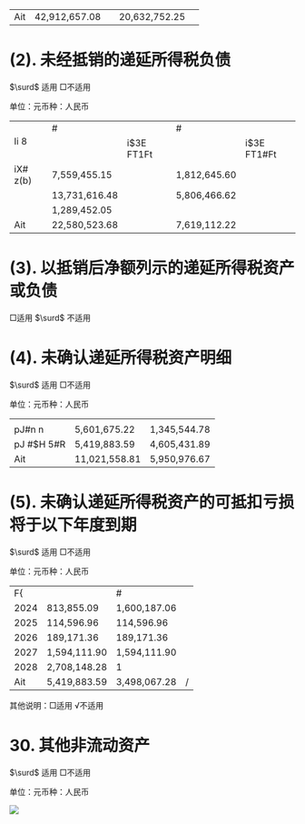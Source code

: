 <table><tr><td>Ait</td><td>42,912,657.08</td><td></td><td>20,632,752.25</td><td></td></tr></table>

# (2). 未经抵销的递延所得税负债

$\surd$ 适用 □不适用

单位：元币种：人民币  

<table><tr><td rowspan="2">Ii 8</td><td colspan="2">#</td><td colspan="2">#</td></tr><tr><td></td><td>i$3E FT1Ft</td><td></td><td>i$3E FT1#Ft</td></tr><tr><td>iX# z(b)</td><td>7,559,455.15</td><td></td><td>1,812,645.60</td><td></td></tr><tr><td></td><td>13,731,616.48</td><td></td><td>5,806,466.62</td><td></td></tr><tr><td></td><td>1,289,452.05</td><td></td><td></td><td></td></tr><tr><td>Ait</td><td>22,580,523.68</td><td></td><td>7,619,112.22</td><td></td></tr></table>

# (3). 以抵销后净额列示的递延所得税资产或负债

□适用 $\surd$ 不适用

# (4). 未确认递延所得税资产明细

$\surd$ 适用 □不适用

单位：元币种：人民币  

<table><tr><td></td><td></td><td></td></tr><tr><td>pJ#n n</td><td>5,601,675.22</td><td>1,345,544.78</td></tr><tr><td>pJ #$H 5#R</td><td>5,419,883.59</td><td>4,605,431.89</td></tr><tr><td>Ait</td><td>11,021,558.81</td><td>5,950,976.67</td></tr></table>

# (5). 未确认递延所得税资产的可抵扣亏损将于以下年度到期

$\surd$ 适用 □不适用

单位：元币种：人民币  

<table><tr><td>F{</td><td></td><td>#</td><td></td></tr><tr><td>2024</td><td>813,855.09</td><td>1,600,187.06</td><td></td></tr><tr><td>2025</td><td>114,596.96</td><td>114,596.96</td><td></td></tr><tr><td>2026</td><td>189,171.36</td><td>189,171.36</td><td></td></tr><tr><td>2027</td><td>1,594,111.90</td><td>1,594,111.90</td><td></td></tr><tr><td>2028</td><td>2,708,148.28</td><td>1</td><td></td></tr><tr><td>Ait</td><td>5,419,883.59</td><td>3,498,067.28</td><td>/</td></tr></table>

其他说明：□适用 √不适用

# 30. 其他非流动资产

$\surd$ 适用 □不适用

单位：元币种：人民币

![](images/bad04abc2dcb08429931d9bdea1bdccc8d21edddbaeadf6f3b0f6f4d352ae0ee.jpg)